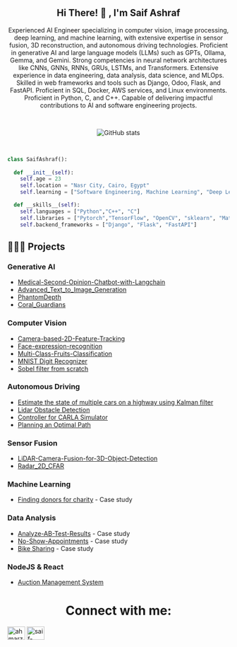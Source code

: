 <div align="center">
<p>
<h2>Hi There! 👋 , I'm Saif Ashraf</h2>
Experienced AI Engineer specializing in computer vision, image processing, deep learning, and machine learning, with extensive expertise in sensor fusion, 3D reconstruction, and autonomous driving technologies. Proficient in generative AI and large language models (LLMs) such as GPTs, Ollama, Gemma, and Gemini. Strong competencies in neural network architectures like CNNs, GNNs, RNNs, GRUs, LSTMs, and Transformers. Extensive experience in data engineering, data analysis, data science, and MLOps. Skilled in web frameworks and tools such as Django, Odoo, Flask, and FastAPI. Proficient in SQL, Docker, AWS services, and Linux environments. Proficient in Python, C, and C++. Capable of delivering impactful contributions to AI and software engineering projects.<br \>  
</p>

<br />

![GitHub stats](https://github-readme-stats.vercel.app/api?username=saif-ashraf99&count_private=true&show_icons=true&theme=ayu-mirage&hide_title=true)

<br />

</div>

```python
class SaifAshraf():
    
  def __init__(self):
    self.age = 23
    self.location = "Nasr City, Cairo, Egypt"
    self.learning = ["Software Engineering, Machine Learning", "Deep Learning", "Computer Vision", "Sensor Fusion", "Autonomous Driving"]

  def __skills__(self):
    self.languages = ["Python","C++", "C"]
    self.libraries = ["Pytorch","TensorFlow", "OpenCV", "sklearn", "Matplotlib"]
    self.backend_frameworks = ["Django", "Flask", "FastAPI"]
```

## 👨🏻‍💻 Projects

### Generative AI
- [Medical-Second-Opinion-Chatbot-with-Langchain](https://github.com/saif-ashraf99/Medical-Second-Opinion-Chatbot-with-Langchain)
- [Advanced_Text_to_Image_Generation](https://github.com/saif-ashraf99/Advanced_Text_to_Image_Generation)
- [PhantomDepth](https://github.com/saif-ashraf99/PhantomDepth)
- [Coral_Guardians](https://github.com/saif-ashraf99/Coral_Guardians)
### Computer Vision 
- [Camera-based-2D-Feature-Tracking](https://github.com/saif-ashraf99/Camera-based-2D-Feature-Tracking)
- [Face-expression-recognition](https://github.com/saif-ashraf99/Face-expression-recognition)
- [Multi-Class-Fruits-Classification](https://github.com/saif-ashraf99/Multi-Class-Fruits-Classification)
- [MNIST Digit Recognizer](https://github.com/saif-ashraf99/Digit-Recognizer)
- [Sobel filter from scratch](https://github.com/saif-ashraf99/Sobel-Filter-From-Scratch)
### Autonomous Driving
- [Estimate the state of multiple cars on a highway using Kalman filter](https://github.com/saif-ashraf99/Unscented-Kalman-Filter)
- [Lidar Obstacle Detection](https://github.com/saif-ashraf99/Lidar-Obstacle-Detection)
- [Controller for CARLA Simulator](https://github.com/saif-ashraf99/Controller-for-CARLA-simulator)
- [Planning an Optimal Path](https://github.com/saif-ashraf99/Planning_an_Optimal_Path)
### Sensor Fusion
- [LiDAR-Camera-Fusion-for-3D-Object-Detection](https://github.com/saif-ashraf99/LiDAR-Camera-Fusion-for-3D-Object-Detection)
- [Radar_2D_CFAR](https://github.com/saif-ashraf99/Radar_2D_CFAR)
### Machine Learning 
- [Finding donors for charity](https://github.com/saif-ashraf99/Charity-ML) - Case study
### Data Analysis
- [Analyze-AB-Test-Results](https://github.com/saif-ashraf99/Analyze-AB-Test-Results) - Case study
- [No-Show-Appointments](https://github.com/saif-ashraf99/No-Show-Appointments) - Case study
- [Bike Sharing](https://github.com/saif-ashraf99/Bike-sharing) - Case study
### NodeJS & React
- [Auction Management System](https://github.com/saif-ashraf99/Online-AMS-System)
<div align="center">

# Connect with me:
<p align="left">
<a href="https://linkedin.com/in/saif-ashraf99" target="blank"><img align="center" src="https://raw.githubusercontent.com/rahuldkjain/github-profile-readme-generator/master/src/images/icons/Social/linked-in-alt.svg" alt="ahmarzaidi" height="30" width="40" /></a>
<a href="https://www.leetcode.com/saif_ashraf99" target="blank"><img align="center" src="https://raw.githubusercontent.com/rahuldkjain/github-profile-readme-generator/master/src/images/icons/Social/leet-code.svg" alt="saif-ashraf99" height="30" width="40" /></a>
</p>
</div>
